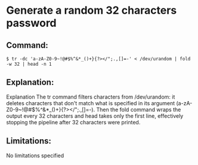 # Generate a random 32 characters password

## Command:
```
$ tr -dc 'a-zA-Z0-9~!@#$%^&*_()+}{?></";.,[]=-' < /dev/urandom | fold -w 32 | head -n 1
```

## Explanation:
Explanation
The tr command filters characters from /dev/urandom: it deletes characters that don't match what is specified in its argument (a-zA-Z0-9~!@#$%^&*_()+}{?></";.,[]=-).
Then the fold command wraps the output every 32 characters and head takes only the first line, effectively stopping the pipeline after 32 characters were printed.

## Limitations:
No limitations specified

